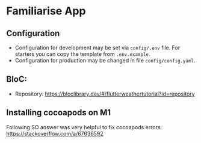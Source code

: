 # Familiarise App

## Configuration

- Configuration for development may be set via `config/.env` file. For starters you can copy the template from `.env.example`.
- Configuration for production may be changed in file `config/config.yaml`.

## BloC:

- Repository: https://bloclibrary.dev/#/flutterweathertutorial?id=repository

## Installing cocoapods on M1

Following SO answer was very helpful to fix cocoapods errors: https://stackoverflow.com/a/67636592